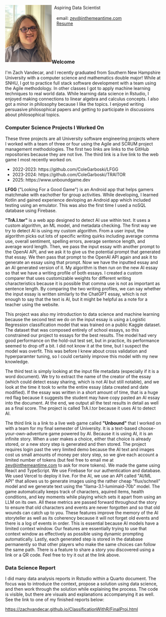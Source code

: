 
<img src="SiteFiles/ZEV_portrait.JPEG" align="left" width=150>&nbsp; Aspiring Data Scientist<br/>
&nbsp;  <br/>
&nbsp; &nbsp; email: zev@inthemeantime.com<br/>
&nbsp; &nbsp; <a href="https://ZachVandecar.github.io/SiteFiles/Resume/Vandecar-Zachary-Resume.pdf" target="_blank">Resume</a>




<br/>
<br/>
<br/>
<br/>

### Welcome

I'm Zach Vandecar, and I recently graduated from Southern New Hampshire University with a computer science and mathematics double major! While at SNHU, I got to practice full stack software development with a team using the Agile methodology. In other classes I got to apply machine learning techniques to real world data. While learning data science in Rstudio, I enjoyed making connections to linear algebra and calculus concepts. I also got a minor in philosophy because I like the topics. I enjoyed writing persuasive philosophical papers and getting to participate in discussions about philosophical topics. 


### Computer Science Projects I Worked On

These three projects are all University software engineering projects where I worked with a team of three or four using the Agile and SCRUM project management methodologies. The first two links are links to the GitHub repositories because they are not live. The third link is a live link to the web game I most recently worked on. 

<ul>
  <li>2022-2023: https://github.com/ColeGarboski/LFGG</li>
  <li>2023-2024: https://github.com/ColeGarboski/TRAITOR</li>
  <li>2025: https://www.unboundgame.dev</li>
</ul>



**LFGG** ("Looking For a Good Game") is an Android app that helps gamers matchmake with eachother for group activities. While developing, I learned Kotlin and gained experience devloping an Android app which included testing using an emulator. This was also the first time I used a noSQL database using Firebase. 



**"TrA.I.tor"** is a web app designed to detect AI use within text. It uses a custom algorithm, an ML model, and metadata checking. The first way we try to detect AI is using my custom algorithm. From a user input, the algorithm picks out lots of specific writing quirks including average comma use, overall sentiment, spelling errors, average sentence length, and average word length. Then, we pass the input essay with another prompt to the OpenAI API, and we ask it to give us the potential prompt that generated that essay. We then pass that prompt to the OpenAI API again and ask it to generate an essay using that prompt. Now we have the inputted essay and an AI generated version of it. My algorithm is then run on the new AI essay so that we have a writing profile of both essays. I created a custom comparer that uses customizable weights for different writing characteristics because it is possible that comma use is not as important as sentence length. By comparing the two writing profiles, we can say whether the input essay is written similarly to the ChatGPT essay, which is not enough to say that the text is AI, but it might be helpful as a note for a teacher using the website. 
  
  This project was also my introduction to data science and machine learning because the second test we do on the input essay is using a Logistic Regression classification model that was trained on a public Kaggle dataset. The dataset that was composed entirely of school essays, so this constrained our project to essays for the best results. The model had very good performance on the hold-out test set, but in practice, its performance seemed to drop off a bit. I did not know it at the time, but I suspect the model was overfit. This was before I knew about cross validation and hyperparamter tuning, so I could certainly improve this model with my new knowledge. 
  
  The third test is simply looking at the input file metadata (especially if it is a word document). We try to extract the name of the creator of the essay (which could detect essay sharing, which is not AI but still notable), and we look at the time it took to write the entire essay (data created and date modified). If the essay was written in a short amount of time, that is a huge red flag because it suggests the student may have copy pasted an AI essay into the document. At the end, we output all the test results in detail as well as a final score. The project is called TrA.I.tor because it uses AI to detect AI.



The third link is a link to a live web game called **"Unbound"** that I worked on with a team for my final semester of University. It is a text-based choose-your-own-adventure game powered by AI. Because it is using AI, it is an infinite story. When a user makes a choice, either that choice is already stored, or a new story step is generated and then stored. The project requires login past the very limited demo because the AI text and images cost us small amounts of money per story step, so we give each account a limited number of tokens (but feel free to email me at zev@inthemeantime.com to ask for more tokens). We made the game using React and TypeScript. We use Firebase for our authentication and database. We used Vercel to deploy it live. For the AI, we use an API called "AI/ML API" that allows us to generate images using the rather cheap "flux/schnell" model and we generate text using the "llama-3.1-lumimaid-70b" model. The game automatically keeps track of characters, aquired items, health conditions, and key moments while playing which sets it apart from using an LLM on its own. All these metrics are passed forward throughout the story to ensure that old characters and events are never forgotten and so that old wounds can catch up to you. These features improve the memory of the AI storyteller as well as its coherency because it will not forget old events and there is a log of events in order. This is essential because AI models have a limited context window. Our features are essentially trying to use that context window as effectively as possible using dynamic prompting automatically. Lastly, each generated step is stored in the database permanently so that other players who make the same choices can follow the same path. There is a feature to share a story you discovered using a link or a QR code. Feel free to try it out at the link above. 


### Data Science Report 

I did many data analysis reports in Rstudio within a Quarto document. The focus was to introduce the context, propose a solution using data science, and then work through the solution while explaining the process. The code is visible, but there are visuals and explanations accompanying it as well. See the link to one of my finished reports below:

https://zachvandecar.github.io/ClassificationWithR/FinalProj.html
